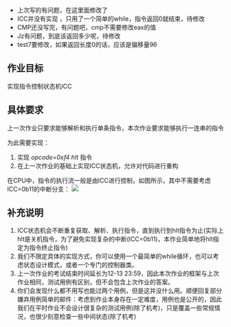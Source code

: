 
* 上次写的有问题，在这里面修改了
* ICC并没有实现 ，只用了一个简单的while，指令返回0就结束，待修改
* CMP还没写完，有问题吧，cmp不需要修改eax的值
* Jz有问题，到底该返回多少呢，待修改
* test7要修改，如果返回长度0的话，应该是偏移量96


## 作业目标

实现指令控制状态机ICC

## 具体要求

上一次作业只要求能够解析和执行单条指令，本次作业要求能够执行一连串的指令

为此需要实现：
1. 实现 *opcode=0xf4 hlt* 指令
2. 在上一次作业的基础上实现ICC状态机，允许对代码进行重构

在CPU中，指令的执行流一般是由ICC进行控制，如图所示，其中不需要考虑ICC=0b11的中断分支：
![](ICC.png)

## 补充说明

1. ICC状态机会不断重复获取、解析、执行指令，直到执行到hlt指令为止(实际上hlt是关机指令，为了避免实现复杂的中断(ICC=0b11)，本作业简单地将hlt指定为指令终止指令)
2. 我们不限定具体的实现方式，你可以使用一个最简单的while循环，也可以考虑状态设计模式，或者一个专门的控制器类。
3. 上一次作业的考试结束时间延长为12-13 23:59，因此本次作业的框架与上次作业相同，测试用例有区别，但不会包含上次作业的答案。
4. 你们会发现什么都不用写也能过两个用例，但是这并没什么用。顺便回复部分嫌弃用例简单的邮件：考虑到作业本身存在一定难度，用例也是公开的，因此我们在平时作业不会设计很复杂的测试用例(除了机考)，只是覆盖一些常规情况，也很少刻意检查一些中间状态(除了机考)
